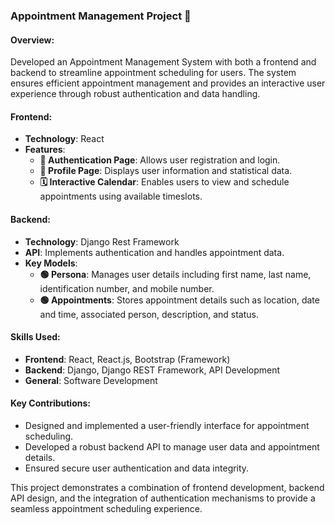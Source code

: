 ### Appointment Management Project 📅

#### Overview:
Developed an Appointment Management System with both a frontend and backend to streamline appointment scheduling for users. The system ensures efficient appointment management and provides an interactive user experience through robust authentication and data handling.

#### Frontend:
- **Technology**: React
- **Features**:
  - **🔐 Authentication Page**: Allows user registration and login.
  - **👤 Profile Page**: Displays user information and statistical data.
  - **🗓️ Interactive Calendar**: Enables users to view and schedule appointments using available timeslots.

#### Backend:
- **Technology**: Django Rest Framework
- **API**: Implements authentication and handles appointment data.
- **Key Models**:
  - **🟢 Persona**: Manages user details including first name, last name, identification number, and mobile number.
  - **🟢 Appointments**: Stores appointment details such as location, date and time, associated person, description, and status.

#### Skills Used:
- **Frontend**: React, React.js, Bootstrap (Framework)
- **Backend**: Django, Django REST Framework, API Development
- **General**: Software Development

#### Key Contributions:
- Designed and implemented a user-friendly interface for appointment scheduling.
- Developed a robust backend API to manage user data and appointment details.
- Ensured secure user authentication and data integrity.

This project demonstrates a combination of frontend development, backend API design, and the integration of authentication mechanisms to provide a seamless appointment scheduling experience.
